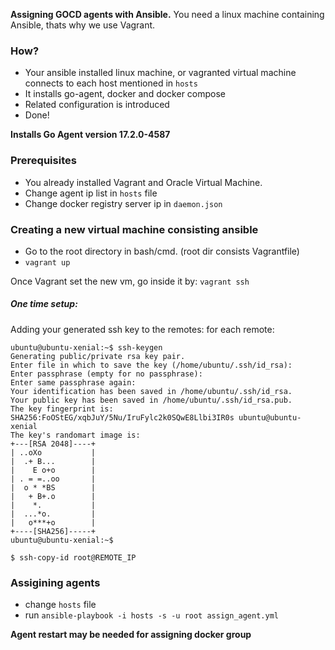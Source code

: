 __Assigning GOCD agents with Ansible.__
You need a linux machine containing Ansible, thats why we use Vagrant.

### How?
* Your ansible installed linux machine, or vagranted virtual machine connects to each host mentioned in `hosts`
* It installs go-agent, docker and docker compose
* Related configuration is introduced
* Done!

__Installs Go Agent version 17.2.0-4587__

### Prerequisites
* You already installed Vagrant and Oracle Virtual Machine.
* Change agent ip list in `hosts` file
* Change docker registry server ip in `daemon.json`

### Creating a new virtual machine consisting ansible
* Go to the root directory in bash/cmd. (root dir consists Vagrantfile)
* `vagrant up`

Once Vagrant set the new vm, go inside it by: `vagrant ssh`

##### One time setup:
Adding your generated ssh key to the remotes:
for each remote: 
```
ubuntu@ubuntu-xenial:~$ ssh-keygen
Generating public/private rsa key pair.
Enter file in which to save the key (/home/ubuntu/.ssh/id_rsa):
Enter passphrase (empty for no passphrase):
Enter same passphrase again:
Your identification has been saved in /home/ubuntu/.ssh/id_rsa.
Your public key has been saved in /home/ubuntu/.ssh/id_rsa.pub.
The key fingerprint is:
SHA256:FoOStEG/xqbJuY/5Nu/IruFylc2k0SQwE8Llbi3IR0s ubuntu@ubuntu-xenial
The key's randomart image is:
+---[RSA 2048]----+
| ..oXo           |
|  .+ B...        |
|    E o+o        |
| . = =..oo       |
|  o * *BS        |
|   + B+.o        |
|    *.           |
|  ...*o.         |
|   o***+o        |
+----[SHA256]-----+
ubuntu@ubuntu-xenial:~$

$ ssh-copy-id root@REMOTE_IP
```

### Assigining agents
* change `hosts` file
* run `ansible-playbook -i hosts -s -u root assign_agent.yml`

__Agent restart may be needed for assigning docker group__